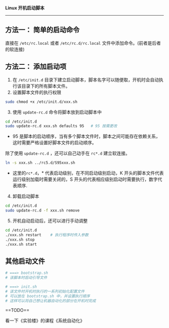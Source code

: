 **Linux 开机启动脚本**

---

## 方法一： 简单的启动命令

直接在 `/etc/rc.local` 或者 `/etc/rc.d/rc.local` 文件中添加命令。(前者是后者的软连接)

## 方法二： 添加启动项

1. 在 `/etc/init.d` 目录下建立启动脚本，脚本名字可以随便取，开机时会自动执行该目录下的所有脚本文件。
2. 设置脚本文件的执行权限

```sh
sudo chmod +x /etc/init.d/xxx.sh
```

3. 使用 `update-rc.d` 命令将脚本放到启动脚本中

```sh
cd /etc/init.d
sudo update-rc.d xxx.sh defaults 95   # 95 按需更改
```

* 95 是脚本的启动顺序，当有多个脚本文件时，脚本之间可能存在依赖关系，这时需要严格设置好脚本文件的启动顺序。

除了使用 `update-rc.d` ，还可以自己动手在 `rc*.d` 建立软连接。

```sh
ln -s xxx.sh ../rc5.d/S95xxx.sh
```

* 这里的`rc*.d`，* 代表启动级别，在不同启动级别启动，K 开头的脚本文件代表运行级别加载时需要关闭的，S 开头的代表相应级别启动时需要执行，数字代表顺序.

4. 卸载启动脚本

```sh
cd /etc/init.d
sudo update-rc.d -f xxx.sh remove
```

5. 开机自动启动后，还可以进行手动调整

```sh
cd /etc/init.d
./xxx.sh restart    # 执行程序时传入参数
./xxx.sh stop
./xxx.sh start
```

## 其他启动文件

```sh
# ===> bootstrap.sh
# 该脚本时启动引导文件

# ===> init.sh
# 该文件时开机时执行的一系列初始化配置文件
# 可以放在 bootstrap.sh 中，并设置执行顺序
# 这样可以将自己想让机器自动化的部分在开机时完成

```

==TODO==

看一下《实验楼》的课程《系统自动化》

